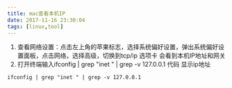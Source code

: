 ```yaml
---
title: mac查看本机IP
date: 2017-11-16 23:30:04
tags: [linux,tool]
---
```


1. 查看网络设置：点击左上角的苹果标志，选择系统偏好设置，弹出系统偏好设置面板，点击网络，选择高级，切换到tcp/ip 选项卡 会看到本机IP地址和网关
2. 打开终端输入ifconfig | grep "inet " | grep -v 127.0.0.1 代码 显示ip地址

```
ifconfig | grep "inet " | grep -v 127.0.0.1
```
